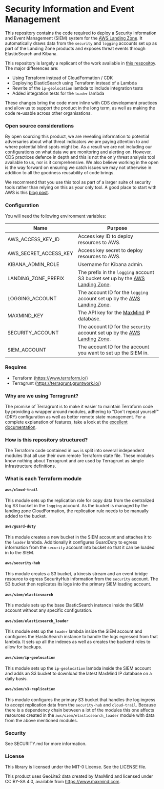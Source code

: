 # Security Information and Event Management

This repository contains the code required to deploy a Security Information and Event Management (SIEM) system for the [AWS Landing Zone](https://aws.amazon.com/solutions/implementations/aws-landing-zone/). It automatically draws data from the `security` and `logging` accounts set up as part of the Landing Zone products and exposes threat events through ElasticSearch and Kibana.

This repository is largely a replicant of the work available in [this respositoy](https://github.com/aws-samples/siem-on-amazon-elasticsearch-service). The major differences are:

- Using Terraform instead of CloudFormation / CDK
- Deploying ElasticSearch using Terraform instead of a Lambda
- Rewrite of the `ip-geolocation` lambda to include integration tests
- Added integration tests for the `loader` lambda

These changes bring the code more inline with CDS development practices and allow us to support the product in the long term, as well as making the code re-usable across other organisations.

### Open source considerations

By open sourcing this product, we are revealing information to potential adversaries about what threat indicators we are paying attention to and where potential blind spots might be. As a result we are not including our configurations on what data we are monitoring and alerting on. However, CDS practices defence in depth and this is not the only threat analysis tool available to us, nor is it comprehensive. We also believe working in the open is the way forward on ensuring we catch issues we may not otherwise in addition to all the goodness reusability of code brings.

We recommend that you use this tool as part of a larger suite of security tools rather than relying on this as your only tool. A good place to start with AWS is this [blog post](https://aws.amazon.com/blogs/security/top-10-security-items-to-improve-in-your-aws-account/).

### Configuration

You will need the following environment variables:

| Name                  | Purpose                                                                                                                                             |
| --------------------- | --------------------------------------------------------------------------------------------------------------------------------------------------- |
| AWS_ACCESS_KEY_ID     | Access key ID to deploy resources to AWS.                                                                                                           |
| AWS_SECRET_ACCESS_KEY | Access key secret to deploy resources to AWS.                                                                                                       |
| KIBANA_ADMIN_ROLE     | Username for Kibana admin.                                                                                                                          |
| LANDING_ZONE_PREFIX   | The prefix in the `logging` account S3 bucket set up by the [AWS Landing Zone](https://aws.amazon.com/solutions/implementations/aws-landing-zone/). |
| LOGGING_ACCOUNT       | The account ID for the `logging` account set up by the [AWS Landing Zone](https://aws.amazon.com/solutions/implementations/aws-landing-zone/).      |
| MAXMIND_KEY           | The API key for the [MaxMind](https://www.maxmind.com/en/home) IP database.                                                                         |
| SECURITY_ACCOUNT      | The account ID for the `security` account set up by the [AWS Landing Zone](https://aws.amazon.com/solutions/implementations/aws-landing-zone/).     |
| SIEM_ACCOUNT          | The account ID for the account you want to set up the SIEM in.                                                                                      |

### Requires
- Terraform (https://www.terraform.io/)
- Terragrunt (https://terragrunt.gruntwork.io/)

### Why are we using Terragrunt?
The promise of Terragrunt is to make it easier to maintain Terraform code by providing a wrapper around modules, adhering to "Don't repeat yourself" (DRY) configuration as well as better remote state management. For a complete explanation of features, take a look at the [excellent documentation](https://terragrunt.gruntwork.io/docs/#features).

### How is this repository structured?
The Terraform code contained in `aws` is split into several independent modules that all use their own remote Terraform state file. These modules know nothing about Terragrunt and are used by Terragrunt as simple infrastructure definitions.

### What is each Terraform module

#### `aws/cloud-trail`
This module sets up the replication role for copy data from the centralized log S3 bucket in the `logging` account. As the bucket is managed by the landing zone CloudFormation, the replication rule needs to be manually added to the bucket.

#### `aws/guard-duty`
This module creates a new bucket in the SIEM account and attaches it to the `loader` lambda. Additionally it configures GuardDuty to egress information from the `security` account into bucket so that it can be loaded in to the SIEM.

#### `aws/security-hub`
This module creates a S3 bucket, a kinesis stream and an event bridge resource to egress SecurityHub information from the `security` account. The S3 bucket then replicates its logs into the primary SIEM loading account.

#### `aws/siem/elasticsearch`
This module sets up the base ElasticSearch instance inside the SIEM account without any specific configuration.

#### `aws/siem/elasticsearch_loader`
This module sets up the `loader` lambda inside the SIEM account and configures the ElasticSearch instance to handle the logs egressed from that lambda. It sets up all the indexes as well as creates the backend roles to allow for backups.

#### `aws/siem/ip-geolocation`
This module sets up the `ip-geolocation` lambda inside the SIEM account and adds an S3 bucket to download the latest MaxMind IP database on a daily basis.

#### `aws/siem/s3-replication`
This module configures the primary S3 bucket that handles the log ingress to accept replication data from the `security-hub` and `cloud-trail`. Because there is a dependency chain between a lot of the modules this one affects resources created in the `aws/siem/elasticsearch_loader` module with data from the above mentioned modules.

### Security
See SECURITY.md for more information.

### License
This library is licensed under the MIT-0 License. See the LICENSE file.

This product uses GeoLite2 data created by MaxMind and licensed under CC BY-SA 4.0, available from https://www.maxmind.com.